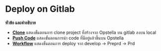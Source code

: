 # Deploy on Gitlab

**หัวข้อ และคำอธิบาย**

- [**Clone**](./clone/) แสดงขั้นตอนการ clone project ที่สร้างจาก Opstella บน gitlab ลงบน local
- [**Push Code**](./pushCode/) แสดงขั้นตอนการนำ code ที่มีอยู่แล้วขึ้นบน Opstella
- [**Workflow**](./workflow/) แสดงขั้นตอนการ deploy จาก develop -> Preprd -> Prd
